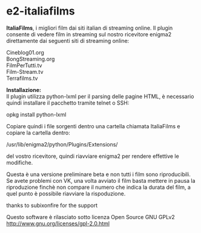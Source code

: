 e2-italiafilms
==============

<b>ItaliaFilms</b>, i migliori film dai siti italian di streaming online. Il plugin consente di vedere film in streaming 
sul nostro ricevitore enigma2 direttamente dai seguenti siti di streaming online: 

Cineblog01.org<br/>
BongStreaming.org<br/>
FilmPerTutti.tv<br/>
Film-Stream.tv<br/>
Terrafilms.tv<br/>

<b>Installazione:</b><br/>
Il plugin utilizza python-lxml per il parsing delle pagine HTML, è necessario quindi installare il pacchetto
tramite telnet o SSH:

opkg install python-lxml
 
Copiare quindi i file sorgenti dentro una cartella chiamata ItaliaFilms e copiare la cartella dentro:

/usr/lib/enigma2/python/Plugins/Extensions/

del vostro ricevitore, quindi riavviare enigma2 per rendere effettive le modifiche.

Questa è una versione preliminare beta e non tutti i film sono riproducibili. Se avete problemi con VK, una volta avviato il
film basta mettere in pausa la riproduzione finchè non compare il numero che indica la durata del film, a quel 
punto è possibile riavviare la rispoduzione.

thanks to subixonfire for the support

Questo software è rilasciato sotto licenza Open Source GNU GPLv2 http://www.gnu.org/licenses/gpl-2.0.html
